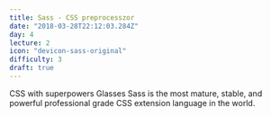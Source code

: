 ```yaml
---
title: Sass - CSS preprocesszor
date: "2018-03-28T22:12:03.284Z"
day: 4
lecture: 2
icon: "devicon-sass-original"
difficulty: 3
draft: true
---
```


CSS with superpowers Glasses Sass is the most mature, stable, and powerful professional grade CSS extension language in the world.
